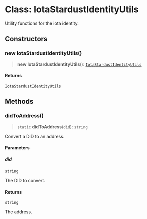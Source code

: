 # Class: IotaStardustIdentityUtils

Utility functions for the iota identity.

## Constructors

### new IotaStardustIdentityUtils()

> **new IotaStardustIdentityUtils**(): [`IotaStardustIdentityUtils`](IotaStardustIdentityUtils.md)

#### Returns

[`IotaStardustIdentityUtils`](IotaStardustIdentityUtils.md)

## Methods

### didToAddress()

> `static` **didToAddress**(`did`): `string`

Convert a DID to an address.

#### Parameters

##### did

`string`

The DID to convert.

#### Returns

`string`

The address.
